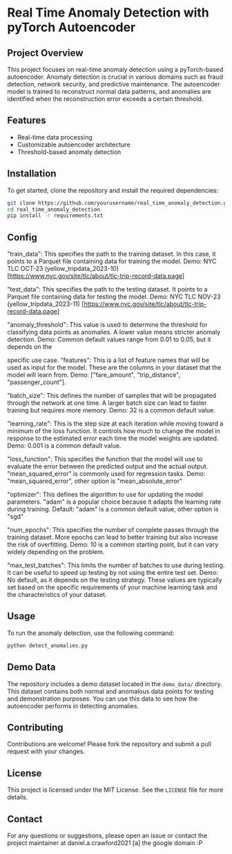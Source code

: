 # Real Time Anomaly Detection with pyTorch Autoencoder

## Project Overview

This project focuses on real-time anomaly detection using a pyTorch-based autoencoder. Anomaly detection is crucial in various domains such as fraud detection, network security, and predictive maintenance. The autoencoder model is trained to reconstruct normal data patterns, and anomalies are identified when the reconstruction error exceeds a certain threshold.

## Features

- Real-time data processing
- Customizable autoencoder architecture
- Threshold-based anomaly detection

## Installation

To get started, clone the repository and install the required dependencies:

```bash
git clone https://github.com/yourusername/real_time_anomaly_detection.git
cd real_time_anomaly_detection
pip install -r requirements.txt
```

## Config

"train_data": This specifies the path to the training dataset. In this case, it points to a Parquet file containing data for training the model.
Demo: NYC TLC OCT-23 (yellow_tripdata_2023-10) [https://www.nyc.gov/site/tlc/about/tlc-trip-record-data.page]

"test_data": This specifies the path to the testing dataset. It points to a Parquet file containing data for testing the model.
Demo: NYC TLC NOV-23 (yellow_tripdata_2023-11) [https://www.nyc.gov/site/tlc/about/tlc-trip-record-data.page]

"anomaly_threshold": This value is used to determine the threshold for classifying data points as anomalies. A lower value means stricter anomaly detection.
Demo: Common default values range from 0.01 to 0.05, but it depends on the 

specific use case.
"features": This is a list of feature names that will be used as input for the model. These are the columns in your dataset that the model will learn from.
Demo: ["fare_amount", "trip_distance", "passenger_count"].

"batch_size": This defines the number of samples that will be propagated through the network at one time. A larger batch size can lead to faster training but requires more memory.
Demo: 32 is a common default value.

"learning_rate": This is the step size at each iteration while moving toward a minimum of the loss function. It controls how much to change the model in response to the estimated error each time the model weights are updated.
Demo: 0.001 is a common default value.

"loss_function": This specifies the function that the model will use to evaluate the error between the predicted output and the actual output. "mean_squared_error" is commonly used for regression tasks. 
Demo: "mean_squared_error", other option is "mean_absolute_error"

"optimizer": This defines the algorithm to use for updating the model parameters. "adam" is a popular choice because it adapts the learning rate during training.
Default: "adam" is a common default value, other option is "sgd"

"num_epochs": This specifies the number of complete passes through the training dataset. More epochs can lead to better training but also increase the risk of overfitting.
Demo: 10 is a common starting point, but it can vary widely depending on the problem.

"max_test_batches": This limits the number of batches to use during testing. It can be useful to speed up testing by not using the entire test set.
Demo: No default, as it depends on the testing strategy.
These values are typically set based on the specific requirements of your machine learning task and the characteristics of your dataset.

## Usage

To run the anomaly detection, use the following command:

```bash
python detect_anomalies.py
```

## Demo Data

The repository includes a demo dataset located in the `demo_data/` directory. This dataset contains both normal and anomalous data points for testing and demonstration purposes. You can use this data to see how the autoencoder performs in detecting anomalies.

## Contributing

Contributions are welcome! Please fork the repository and submit a pull request with your changes.

## License

This project is licensed under the MIT License. See the `LICENSE` file for more details.

## Contact

For any questions or suggestions, please open an issue or contact the project maintainer at daniel.a.crawford2021 [a] the google domain :P
